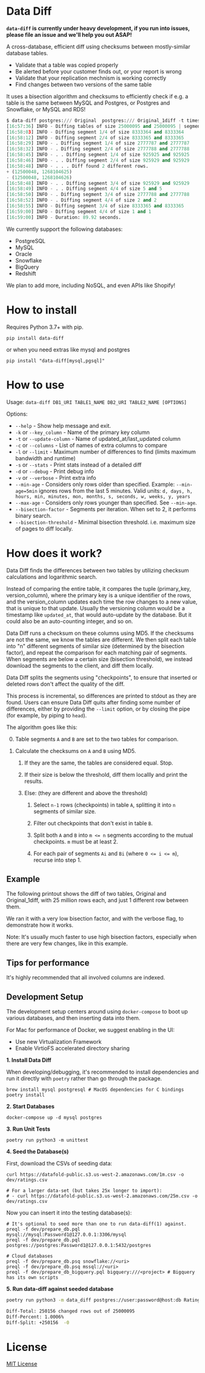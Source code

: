 # Data Diff

**`data-diff` is currently under heavy development, if you run into issues,
please file an issue and we'll help you out ASAP!**

A cross-database, efficient diff using checksums between mostly-similar database
tables.

- Validate that a table was copied properly
- Be alerted before your customer finds out, or your report is wrong
- Validate that your replication mechnism is working correctly
- Find changes between two versions of the same table

It uses a bisection algorithm and checksums to efficiently check if e.g. a table
is the same between MySQL and Postgres, or Postgres and Snowflake, or MySQL and
RDS!

```python
$ data-diff postgres:/// Original  postgres:/// Original_1diff -t timestamp -v --bisection-factor=4
[16:57:36] INFO - Diffing tables of size 25000095 and 25000095 | segments: 4, bisection threshold: 1048576.
[16:58:03] INFO - Diffing segment 1/4 of size 8333364 and 8333364
[16:58:12] INFO - Diffing segment 2/4 of size 8333365 and 8333365
[16:58:29] INFO - . Diffing segment 1/4 of size 2777787 and 2777787
[16:58:32] INFO - . Diffing segment 2/4 of size 2777788 and 2777788
[16:58:45] INFO - . . Diffing segment 1/4 of size 925925 and 925925
[16:58:46] INFO - . . Diffing segment 2/4 of size 925929 and 925929
[16:58:48] INFO - . . . Diff found 2 different rows.
+ (12500048, 1268104625)
- (12500048, 1268104626)
[16:58:48] INFO - . . Diffing segment 3/4 of size 925929 and 925929
[16:58:49] INFO - . . Diffing segment 4/4 of size 5 and 5
[16:58:50] INFO - . Diffing segment 3/4 of size 2777788 and 2777788
[16:58:52] INFO - . Diffing segment 4/4 of size 2 and 2
[16:58:55] INFO - Diffing segment 3/4 of size 8333365 and 8333365
[16:59:00] INFO - Diffing segment 4/4 of size 1 and 1
[16:59:00] INFO - Duration: 89.92 seconds.
```

We currently support the following databases:

- PostgreSQL
- MySQL
- Oracle
- Snowflake
- BigQuery
- Redshift

We plan to add more, including NoSQL, and even APIs like Shopify!

# How to install

Requires Python 3.7+ with pip.

```pip install data-diff```

or when you need extras like mysql and postgres

```pip install "data-diff[mysql,pgsql]"```

# How to use

Usage: `data-diff DB1_URI TABLE1_NAME DB2_URI TABLE2_NAME [OPTIONS]`

Options:

  - `--help` - Show help message and exit.
  - `-k` or `--key_column` - Name of the primary key column
  - `-t` or `--update-column` - Name of updated_at/last_updated column
  - `-c` or `--columns` - List of names of extra columns to compare
  - `-l` or `--limit` - Maximum number of differences to find (limits maximum bandwidth and runtime)
  - `-s` or `--stats` - Print stats instead of a detailed diff
  - `-d` or `--debug` - Print debug info
  - `-v` or `--verbose` - Print extra info
  - `--min-age` - Considers only rows older than specified.
                  Example: `--min-age=5min` ignores rows from the last 5 minutes.
                  Valid units: `d, days, h, hours, min, minutes, mon, months, s, seconds, w, weeks, y, years`
  - `--max-age` - Considers only rows younger than specified.  See `--min-age`.
  - `--bisection-factor` - Segments per iteration. When set to 2, it performs binary search.
  - `--bisection-threshold` - Minimal bisection threshold. i.e. maximum size of pages to diff locally.


# How does it work?

Data Diff finds the differences between two tables by utilizing checksum calculations and logarithmic search.

Instead of comparing the entire table, it compares the tuple (primary_key, version_column), where the primary key is a unique identifier of the rows, and the version_column updates each time the row changes to a new value, that is unique to that update. Usually the versioning column would be a timestamp like `updated_at`, that would auto-update by the database. But it could also be an auto-counting integer, and so on.

Data Diff runs a checksum on these columns using MD5. If the checksums are not the same, we know the tables are different. We then split each table into "n" different segments of similar size (determined by the bisection factor), and repeat the comparison for each matching pair of segments. When segments are below a certain size (bisection threshold), we instead download the segments to the client, and diff them locally.

Data Diff splits the segments using "checkpoints", to ensure that inserted or deleted rows don't affect the quality of the diff.

This process is incremental, so differences are printed to stdout as they are found. Users can ensure Data Diff quits after finding some number of differences, either by providing the `--limit` option, or by closing the pipe (for example, by piping to `head`).

The algorithm goes like this:

0. Table segments `A` and `B` are set to the two tables for comparison.

1. Calculate the checksums on `A` and `B` using MD5.

    1. If they are the same, the tables are considered equal. Stop.

    2. If their size is below the threshold, diff them locallly and print the results.

    3. Else:  (they are different and above the threshold)

        1. Select `n-1` rows (checkpoints) in table `A`, splitting it into `n` segments of similar size.

        2. Filter out checkpoints that don't exist in table `B`.

        3. Split both `A` and `B` into `m <= n` segments according to the mutual checkpoints. `m` must be at least 2.

        4. For each pair of segments `Ai` and `Bi` (where `0 <= i <= m`), recurse into step 1.

## Example

The following printout shows the diff of two tables, Original and Original_1diff, with 25 million rows each, and just 1 different row between them.

We ran it with a very low bisection factor, and with the verbose flag, to demonstrate how it works.

Note: It's usually much faster to use high bisection factors, especially when there are very few changes, like in this example.

## Tips for performance

It's highly recommended that all involved columns are indexed.

## Development Setup

The development setup centers around using `docker-compose` to boot up various
databases, and then inserting data into them.

For Mac for performance of Docker, we suggest enabling in the UI:

* Use new Virtualization Framework
* Enable VirtioFS accelerated directory sharing

**1. Install Data Diff**

When developing/debugging, it's recommended to install dependencies and run it
directly with `poetry` rather than go through the package.

```
brew install mysql postgresql # MacOS dependencies for C bindings
poetry install
```
**2. Start Databases**

```shell-session
docker-compose up -d mysql postgres
```

**3. Run Unit Tests**

```shell-session
poetry run python3 -m unittest
```

**4. Seed the Database(s)**

First, download the CSVs of seeding data:

```shell-session
curl https://datafold-public.s3.us-west-2.amazonaws.com/1m.csv -o dev/ratings.csv

# For a larger data-set (but takes 25x longer to import):
# - curl https://datafold-public.s3.us-west-2.amazonaws.com/25m.csv -o dev/ratings.csv
```

Now you can insert it into the testing database(s):

```shell-session
# It's optional to seed more than one to run data-diff(1) against.
preql -f dev/prepare_db.pql mysql://mysql:Password1@127.0.0.1:3306/mysql
preql -f dev/prepare_db.pql postgres://postgres:Password1@127.0.0.1:5432/postgres

# Cloud databases
preql -f dev/prepare_db.psq snowflake://<uri>
preql -f dev/prepare_db.psq mssql://<uri>
preql -f dev/prepare_db_bigquery.pql bigquery:///<project> # Bigquery has its own scripts
```

**5. Run **data-diff** against seeded database**

```bash
poetry run python3 -m data_diff postgres://user:password@host:db Rating mysql://user:password@host:db Rating_del1 -c timestamp --stats

Diff-Total: 250156 changed rows out of 25000095
Diff-Percent: 1.0006%
Diff-Split: +250156  -0
```

# License

[MIT License](https://github.com/datafold/data-diff/blob/master/LICENSE)
